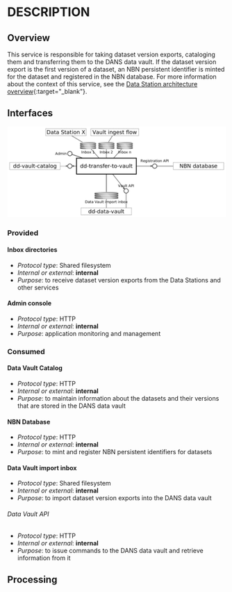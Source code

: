 DESCRIPTION
===========

Overview
--------

This service is responsible for taking dataset version exports, cataloging them and transferring them to the DANS data vault. If the dataset version export is
the first version of a dataset, an NBN persistent identifier is minted for the dataset and registered in the NBN database. For more information about the
context of this service, see the [Data Station architecture overview]{:target="_blank"}.

[Data Station architecture overview]: https://dans-knaw.github.io/dans-datastation-architecture/datastation/

Interfaces
----------

![Interfaces](img/overview.png)

### Provided

#### Inbox directories

* _Protocol type_: Shared filesystem
* _Internal or external_: **internal**
* _Purpose_: to receive dataset version exports from the Data Stations and other services

#### Admin console

* _Protocol type_: HTTP
* _Internal or external_: **internal**
* _Purpose_: application monitoring and management

### Consumed

#### Data Vault Catalog

* _Protocol type_: HTTP
* _Internal or external_: **internal**
* _Purpose_: to maintain information about the datasets and their versions that are stored in the DANS data vault

#### NBN Database

* _Protocol type_: HTTP
* _Internal or external_: **internal**
* _Purpose_: to mint and register NBN persistent identifiers for datasets

#### Data Vault import inbox

* _Protocol type_: Shared filesystem
* _Internal or external_: **internal**
* _Purpose_: to import dataset version exports into the DANS data vault

###### Data Vault API

* _Protocol type_: HTTP
* _Internal or external_: **internal**
* _Purpose_: to issue commands to the DANS data vault and retrieve information from it

Processing
----------

